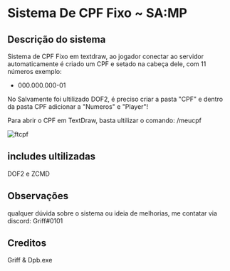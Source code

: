 # Sistema De CPF Fixo ~ SA:MP
## Descrição do sistema

Sistema de CPF Fixo em textdraw, ao jogador conectar ao servidor automaticamente é criado um CPF e setado na cabeça dele, com 11 números exemplo:

- 000.000.000-01

No Salvamente foi ultilizado DOF2, é preciso criar a pasta "CPF" e dentro da pasta CPF adicionar a "Numeros" e "Player"!

Para abrir o CPF em TextDraw, basta ultilizar o comando: /meucpf

![ftcpf](https://user-images.githubusercontent.com/77468286/169407242-771325ce-a938-4bcc-a920-83dbfe521887.png)

## includes ultilizadas
DOF2 e ZCMD

## Observações
qualquer dúvida sobre o sistema ou ideia de melhorias, me contatar via discord: Griff#0101

## Creditos

Griff & Dpb.exe
